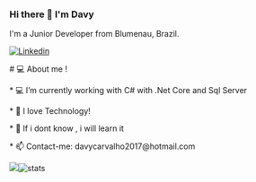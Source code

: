### Hi there 👋 I'm Davy

I'm a Junior Developer from Blumenau, Brazil.

<a href="https://www.linkedin.com/in/davy-carvalho-18bb381b8/">

<img alt="Linkedin" src="https://img.shields.io/badge/linkedin-0077B5?logo=linkedin&logoColor=white&style=for-the-badge"/>

</a>

<p># 💻 About me !</p>

<p>* 💻 I’m currently working with C# with .Net Core and Sql Server</p>

<p>* 💬 I love Technology!</p>

<p>* 🚀 If i dont know , i will learn it</p>

<p>* 📫 Contact-me: davycarvalho2017@hotmail.com</p>  

<img src="https://github-readme-stats.vercel.app/api?username=DavyCarvalho" />![stats](https://github-readme-stats.vercel.app/api/wakatime?username=@DavyCarvalho)
